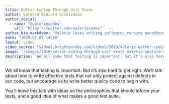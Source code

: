 ```yaml
---
title: Better Coding Through Unit Tests
author: Valerie Woolard Srinivasan
author_social:
  - name: "@valeriecodes"
    url: "https://twitter.com/valeriecodes"
author_bio_markdown: "Valerie loves writing software, running marathons, and baking desserts."
date: "2019-07-05 14:00"
layout: video
video_source: "videos.brightonruby.com/videos/2019/valerie-better-coding-through-unit-tests.mp4"
image: "/images/2019/better-coding-through-unit-tests-valerie-woolard-srinivasan.jpg"
description: "We all know that testing is important. But it’s also hard to get right."
---
```


We all know that testing is important. But it’s also hard to get right. We’ll talk about how to write effective tests that not only protect against defects in our code, but encourage us to write better quality code to begin with.

You’ll leave this talk with ideas on the philosophies that should inform your tests, and a good idea of what makes a good test suite.
